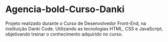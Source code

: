 # Agencia-bold-Curso-Danki
Projeto realizado durante o Curso de Desenvolvedor Front-End, na instituição Danki Code. Utilizando as tecnologias HTML, CSS e JavaScript, objetivando treinar o conhecimento adquirido no curso. 
